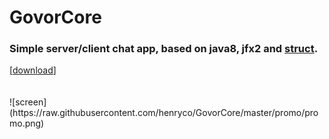 # GovorCore
<h3> Simple server/client chat app, based on java8, jfx2 and <a href="https://github.com/henryco/Struct"> struct</a>.</h3>
[<a href="https://drive.google.com/open?id=0BzwCB78J-oVxN2R2WXJGbUstajQ" title="(latest version from: 07.01.2017)">download</a>]
<br><br><br>
![screen](https://raw.githubusercontent.com/henryco/GovorCore/master/promo/promo.png)
